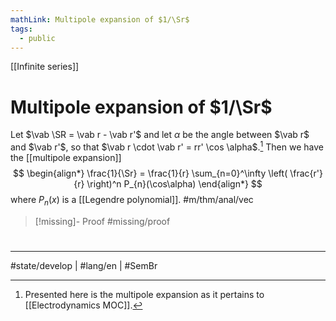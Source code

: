 ```yaml
---
mathLink: Multipole expansion of $1/\Sr$
tags:
  - public
---
```

[[Infinite series]]
# Multipole expansion of $1/\Sr$

Let $\vab \SR = \vab r - \vab r'$ and let $\alpha$ be the angle between $\vab r$ and $\vab r'$,
so that $\vab r \cdot \vab r' = rr' \cos \alpha$.[^m]
Then we have the [[multipole expansion]]
$$
\begin{align*}
\frac{1}{\Sr} = \frac{1}{r} \sum_{n=0}^\infty \left( \frac{r'}{r} \right)^n P_{n}(\cos\alpha)
\end{align*}
$$ 
where $P_{n}(x)$ is a [[Legendre polynomial]]. #m/thm/anal/vec 

  [^m]: Presented here is the multipole expansion as it pertains to [[Electrodynamics MOC]].

> [!missing]- Proof
> #missing/proof

#
---
#state/develop | #lang/en | #SemBr
